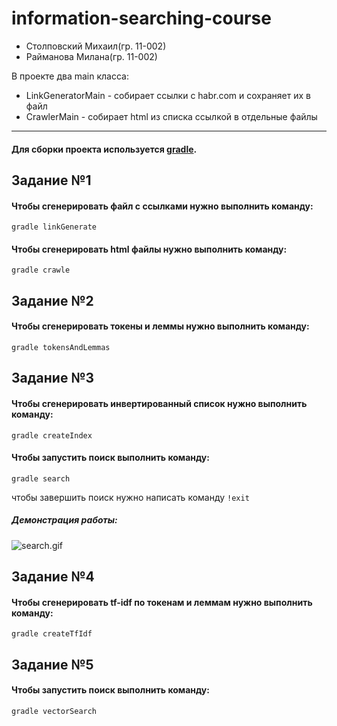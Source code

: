 # information-searching-course

- Столповский Михаил(гр. 11-002)
- Райманова Милана(гр. 11-002)

В проекте два main класса:
- LinkGeneratorMain - собирает ссылки с habr.com и сохраняет их в файл
- CrawlerMain - собирает html из списка ссылкой в отдельные файлы

---
#### Для сборки проекта используется [gradle](https://gradle.org/).

## Задание №1
#### Чтобы сгенерировать файл с ссылками нужно выполнить команду:
```
gradle linkGenerate
```

#### Чтобы сгенерировать html файлы нужно выполнить команду:
```
gradle crawle
```

## Задание №2
#### Чтобы сгенерировать токены и леммы нужно выполнить команду:
```
gradle tokensAndLemmas
```

## Задание №3
#### Чтобы сгенерировать инвертированный список нужно выполнить команду:
```
gradle сreateIndex
```

#### Чтобы запустить поиск выполнить команду:
```
gradle search
```
чтобы завершить поиск нужно написать команду `!exit`

##### Демонстрация работы:
![search.gif](search.gif)

## Задание №4
#### Чтобы сгенерировать tf-idf по токенам и леммам нужно выполнить команду:
```
gradle createTfIdf
```

## Задание №5
#### Чтобы запустить поиск выполнить команду:
```
gradle vectorSearch
```
